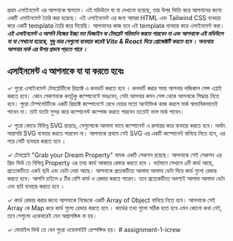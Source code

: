 প্রথম এসাইনমেন্ট এর আপনাকে স্বাগতম। এই মডিউলে যা যা দেখানো হয়েছে, তার উপর ভিত্তি করে আপনাদের জন্যে একটি এসাইনমেন্ট তৈরি করা হয়েছে। এই এসাইনমেন্ট এর জন্য আমরা HTML এবং Tailwind CSS ব্যবহার করে একটি template তৈরি করে দিয়েছি। আপনাদের কাজ হবে এই template ব্যবহার করে এসাইনমেন্ট করা। **_এই এসাইনমেন্ট এ আপনি নিজের ইচ্ছা মত ডিজাইন বা টেমপ্লেট পরিবর্তন করতে পারবেন না এবং আপনাকে এই মডিউলে যা যা শেখানো হয়েছে, শুধু মাত্র সেগুলো ব্যবহার করেই Vite & React দিয়ে প্রোজেক্টটি করতে হবে । অন্যথায় আপনার মার্ক এর উপর প্রভাব পড়তে পারে ।_**

## এসাইনমেন্ট এ আপনাকে যা যা করতে হবেঃ

✓ পুরো এসাইনমেন্ট টেমপ্লেটটিকে রিয়্যাক্ট এ কনভার্ট করতে হবে । কনভার্ট করার সময় আপনার লজিকাল সেন্স এপ্লাই করতে হবে। কোন সেকশনকে কতটুকু কম্পোনেন্টে ভাঙবেন, সেটা আপনার কমন সেন্স থেকে আপনাকে সিদ্ধান্ত নিতে হবে। পুরো টেম্পলেটটিকে একটি রিয়্যাক্ট কম্পোনেন্টে রেখে দেয়ার মতো অযৌক্তিক কাজ করলে মার্ক স্বাভাবিকভাবেই পাবেন না। তাই যতটা সুন্দর করে কম্পোনেন্ট কম্পোজ করতে পারবেন ততোই ভাল মার্ক পাবেন।

✓ পুরো কোডে বিভিন্ন SVG রয়েছে, সেগুলোকে আলাদা ভাবে কম্পোনেন্ট এ রূপান্তর করে ব্যবহার করতে হবে। অর্থাৎ সারাসরি SVG ব্যবহার করতে পারবেন না। আপনাকে প্রথমে সেই SVG এর একটি কম্পোনেন্ট বানিয়ে নিতে হবে, এর পরে সেটি ব্যবহার করতে হবে ।

✓ টেমপ্লেটে "Grab your Dream Property" নামক একটি সেকশন রয়েছে। আপনাকে সেই সেকশন এর গ্রিড ভিউ তে বিভিন্ন Property এর তথ্য কার্ড আকারে রেন্ডার করতে হবে । বর্তমানে সেখানে ৫টি কার্ড আছে, প্রত্যেকটিতে একই ছবি এবং ডেটা দেয়া আছে। আপনাকে প্রত্যকটিতে আলাদা আলাদা ডেটা দিয়ে কার্ড গুলো রেন্ডার করতে হবে। আপনি চাইলে ৫ টির বেশি কার্ড ও রেন্ডার করতে পারেন। তবে প্রত্যেকটিতে অবশ্যই আলাদা আলাদা ডেটা এবং ছবি ব্যবহার করতে হবে ।

✓ কার্ড রেন্ডার করার জন্যে আপনাকে নিজেকে একটি Array of Object বানিয়ে নিতে হবে। আপনাকে সেই Array কে Map করে কার্ড গুলো রেন্ডার করতে হবে । কার্ডের তথ্য গুলো সঠিক হতে হবে এমন কোনো কথা নেই, তবে সেগুলো একেবারেই যেন অপ্রাসঙ্গিক না হয়।

✓ মোবাইল ভিউ তে যেন পুরো ওয়েবসাইট রেস্পন্সিভ হয়।
#   a s s i g n m e n t - 1 - i c r e w  
 